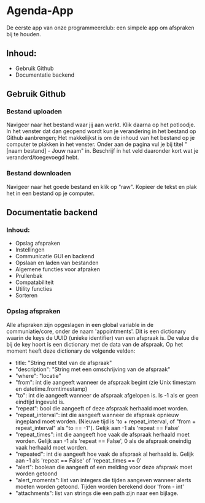 # Agenda-App
De eerste app van onze programmeerclub: een simpele app om afspraken bij te houden.

## Inhoud:
  - Gebruik Github
  - Documentatie backend
  
## Gebruik Github
### Bestand uploaden
Navigeer naar het bestand waar jij aan werkt. Klik daarna op het potloodje. In het venster dat dan geopend wordt kun je verandering in het bestand op Github aanbrengen; Het makkelijkst is om de inhoud van het bestand op je computer te plakken in het venster. Onder aan de pagina vul je bij titel "[naam bestand] - Jouw naam" in. Beschrijf in het veld daaronder kort wat je veranderd/toegevoegd hebt.

### Bestand downloaden
Navigeer naar het goede bestand en klik op "raw". Kopieer de tekst en plak het in een bestand op je computer.


## Documentatie backend
### Inhoud:
  - Opslag afspraken
  - Instellingen
  - Communicatie GUI en backend
  - Opslaan en laden van bestanden
  - Algemene functies voor afpraken
  - Prullenbak
  - Compatabiliteit
  - Utility functies
  - Sorteren
  
### Opslag afspraken
Alle afspraken zijn opgeslagen in een global variable in de communiatie/core, onder de naam 'appointments'.
Dit is een dictionary waarin de keys de UUID (unieke identifier) van een afspraak is.
De value die bij de key hoort is een dictionary met de data van de afspraak. 
Op het moment heeft deze dictionary de volgende velden:
  - title: "String met titel van de afspraak"
  - "description": "String met een omschrijving van de afspraak"
  - "where": "locatie"
  - "from": int die aangeeft wanneer de afspraak begint (zie Unix timestam en datetime.fromtimestamp)
  - "to": int die aangeeft wanneer de afspraak afgelopen is. Is -1 als er geen eindtijd ingevuld is.
  - "repeat": bool die aangeeft of deze afspraak herhaald moet worden.
  - "repeat_interval": int die aangeeft wanneer de afspraak opnieuw ingepland moet worden. (Nieuwe tijd is 'to + repeat_interval, of "from + repeat_interval" als "to == -1"). Gelijk aan -1 als 'repeat == False'
  - "repeat_times": int die aangeeft hoe vaak de afspraak herhaald moet worden. Gelijk aan -1 als 'repeat == False', 0 als de afspraak oneindig vaak herhaald moet worden.
  - "repeated": int die aangeeft hoe vaak de afspraak al herhaald is. Gelijk aan -1 als 'repeat == False' of 'repeat_times == 0'
  - "alert": boolean die aangeeft of een melding voor deze afspraak moet worden getoond
  - "alert_moments": list van integers die tijden aangeven wanneer alerts moeten worden getoond. Tijden worden berekend door 'from - int'
  - "attachments": list van strings die een path zijn naar een bijlage.

